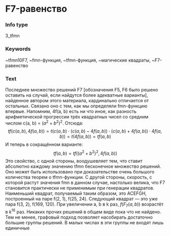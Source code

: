 # F7-равенство
### Info type
3_tfmn
### Keywords
~tfmn10F7, ~fmn-функция, ~tfmn-функция, ~магические квадраты, ~F7-равенство
### Text
Последнее множество решений F7 [обозначения F5, F6 было решено оставить на случай, если найдутся более адекватные варианты], найденное автором этого материала, кардинально отличается от остальных. Связано оно с тем, как мы определяли fmn-функцию впервые. Напомним, 4f(a, b) есть ни что иное, как разность арифметической прогрессии трёх квадратных чисел со средним числом c(a, b) = $(a^2 + b^2)^2$. Отсюда:
$$tf(c(a, b), 4f(a, b)) = t(c(a, b) \cdot (c(a, b) - 4f(a, b)) \cdot (c(a, b) + 4f(a, b)) \cdot 4f(a, b)) = t(4f(a, b)) = tf(a, b)$$
И теперь в сокращённом варианте:
$$tf(a, b) = tf((a^2 + b^2)^2, 4f(a, b))$$
Это свойство, с одной стороны, воодушевляет тем, что ставит абсолютно каждому значению tfmn бесконечное множество решений. Оно может быть использовано при доказательстве очень большого количества теорем о tfmn-функции. С другой стороны, скорость, с которой растут значения fmn в данном случае, настолько велика, что F7 становится практически не применимым при генерации квадратов. Наименьший квадрат, получаемый таким образом, это ACEFGH, построенный на паре f(2, 1), f(25, 24). Следующий квадрат — это уже пара f(3, 2), f(169, 120). При увеличении a, b в k раз, $f(F_7(a, b))$ возрастёт в $k^{16}$ раз. Никаких прочих решений в общем виде пока что не найдено. Тем не менее, графовый подход позволяет насобирать достаточно большие группы решений. В малых числах в эти группы не входят лишь единичные
```
